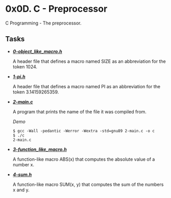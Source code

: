 # 0x0D. C - Preprocessor

C Programming - The preprocessor.

## Tasks

- ***[0-object_like_macro.h](https://github.com/10thcode/alx-low_level_programming/blob/main/0x0D-preprocessor/0-object_like_macro.h)***

  A header file that defines a macro named SIZE as an abbreviation for the token 1024.

- ***[1-pi.h](https://github.com/10thcode/alx-low_level_programming/blob/main/0x0D-preprocessor/1-pi.h)***

  A header file that defines a macro named PI as an abbreviation for the token 3.14159265359.

- ***[2-main.c](https://github.com/10thcode/alx-low_level_programming/blob/446542ed4dbf25f351801b00b0e61a88594edec3/0x0D-preprocessor/2-main.c)***

  A program that prints the name of the file it was compiled from.

  *Demo*
  ```
  $ gcc -Wall -pedantic -Werror -Wextra -std=gnu89 2-main.c -o c
  $ ./c 
  2-main.c
  ```

- ***[3-function_like_macro.h](https://github.com/10thcode/alx-low_level_programming/blob/main/0x0D-preprocessor/3-function_like_macro.h)***

  A function-like macro ABS(x) that computes the absolute value of a number x.

- ***[4-sum.h](https://github.com/10thcode/alx-low_level_programming/blob/main/0x0D-preprocessor/4-sum.h)***

  A function-like macro SUM(x, y) that computes the sum of the numbers x and y.
